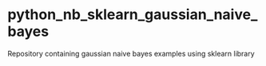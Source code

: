 # python_nb_sklearn_gaussian_naive_bayes
Repository containing gaussian naive bayes examples using sklearn library
